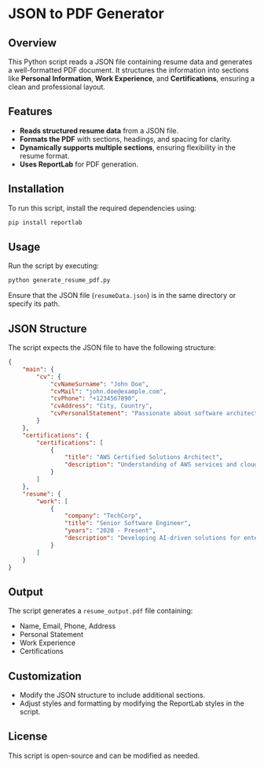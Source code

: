 # JSON to PDF Generator

## Overview
This Python script reads a JSON file containing resume data and generates a well-formatted PDF document. It structures the information into sections like **Personal Information**, **Work Experience**, and **Certifications**, ensuring a clean and professional layout.

## Features
- **Reads structured resume data** from a JSON file.
- **Formats the PDF** with sections, headings, and spacing for clarity.
- **Dynamically supports multiple sections**, ensuring flexibility in the resume format.
- **Uses ReportLab** for PDF generation.

## Installation
To run this script, install the required dependencies using:

```bash
pip install reportlab
```

## Usage
Run the script by executing:

```bash
python generate_resume_pdf.py
```

Ensure that the JSON file (`resumeData.json`) is in the same directory or specify its path.

## JSON Structure
The script expects the JSON file to have the following structure:

```json
{
    "main": {
        "cv": {
            "cvNameSurname": "John Doe",
            "cvMail": "john.doe@example.com",
            "cvPhone": "+1234567890",
            "cvAddress": "City, Country",
            "cvPersonalStatement": "Passionate about software architecture and AI."
        }
    },
    "certifications": {
        "certifications": [
            {
                "title": "AWS Certified Solutions Architect",
                "description": "Understanding of AWS services and cloud architecture."
            }
        ]
    },
    "resume": {
        "work": [
            {
                "company": "TechCorp",
                "title": "Senior Software Engineer",
                "years": "2020 - Present",
                "description": "Developing AI-driven solutions for enterprise clients."
            }
        ]
    }
}
```

## Output
The script generates a `resume_output.pdf` file containing:
- Name, Email, Phone, Address
- Personal Statement
- Work Experience
- Certifications

## Customization
- Modify the JSON structure to include additional sections.
- Adjust styles and formatting by modifying the ReportLab styles in the script.

## License
This script is open-source and can be modified as needed.
